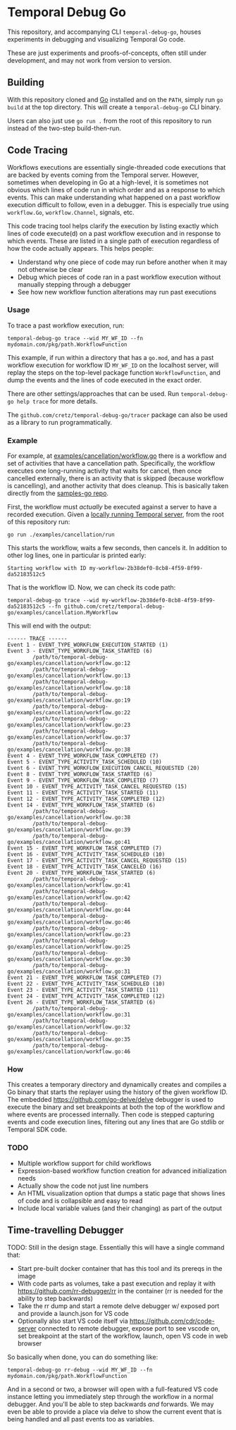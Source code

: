 # Temporal Debug Go

This repository, and accompanying CLI `temporal-debug-go`, houses experiments in debugging and visualizing Temporal Go
code.

These are just experiments and proofs-of-concepts, often still under development, and may not work from version to
version.

## Building

With this repository cloned and [Go](https://golang.org/) installed and on the `PATH`, simply run `go build` at the top
directory. This will create a `temporal-debug-go` CLI binary.

Users can also just use `go run .` from the root of this repository to run instead of the two-step build-then-run.

## Code Tracing

Workflows executions are essentially single-threaded code executions that are backed by events coming from the Temporal
server. However, sometimes when developing in Go at a high-level, it is sometimes not obvious which lines of code run in
which order and as a response to which events. This can make understanding what happened on a past workflow execution
difficult to follow, even in a debugger. This is especially true using `workflow.Go`, `workflow.Channel`, signals, etc.

This code tracing tool helps clarify the execution by listing exactly which lines of code execute(d) on a past workflow
execution and in response to which events. These are listed in a single path of execution regardless of how the code
actually appears. This helps people:

* Understand why one piece of code may run before another when it may not otherwise be clear
* Debug which pieces of code ran in a past workflow execution without manually stepping through a debugger
* See how new workflow function alterations may run past executions

### Usage

To trace a past workflow execution, run:

    temporal-debug-go trace --wid MY_WF_ID --fn mydomain.com/pkg/path.WorkflowFunction

This example, if run within a directory that has a `go.mod`, and has a past workflow execution for workflow ID
`MY_WF_ID` on the localhost server, will replay the steps on the top-level package function `WorkflowFunction`, and dump
the events and the lines of code executed in the exact order.

There are other settings/approaches that can be used. Run `temporal-debug-go help trace` for more details.

The `github.com/cretz/temporal-debug-go/tracer` package can also be used as a library to run programmatically.

### Example

For example, at [examples/cancellation/workflow.go](examples/cancellation/workflow.go) there is a workflow and set of
activities that have a cancellation path. Specifically, the workflow executes one long-running activity that waits for
cancel, then once cancelled externally, there is an activity that is skipped (because workflow is cancelling), and
another activity that does cleanup. This is basically taken directly from the
[samples-go repo](https://github.com/temporalio/samples-go/tree/main/cancellation).

First, the workflow must _actually_ be executed against a server to have a recorded execution. Given a
[locally running Temporal server](https://docs.temporal.io/docs/server/quick-install/), from the root of this repository
run:

    go run ./examples/cancellation/run

This starts the workflow, waits a few seconds, then cancels it. In addition to other log lines, one in particular is
printed early:

    Starting workflow with ID my-workflow-2b38def0-8cb8-4f59-8f99-da52183512c5

That is the workflow ID. Now, we can check its code path:

    temporal-debug-go trace --wid my-workflow-2b38def0-8cb8-4f59-8f99-da52183512c5 --fn github.com/cretz/temporal-debug-go/examples/cancellation.MyWorkflow

This will end with the output:

    ------ TRACE ------
    Event 1 - EVENT_TYPE_WORKFLOW_EXECUTION_STARTED (1)
    Event 3 - EVENT_TYPE_WORKFLOW_TASK_STARTED (6)
            /path/to/temporal-debug-go/examples/cancellation/workflow.go:12
            /path/to/temporal-debug-go/examples/cancellation/workflow.go:13
            /path/to/temporal-debug-go/examples/cancellation/workflow.go:18
            /path/to/temporal-debug-go/examples/cancellation/workflow.go:19
            /path/to/temporal-debug-go/examples/cancellation/workflow.go:22
            /path/to/temporal-debug-go/examples/cancellation/workflow.go:23
            /path/to/temporal-debug-go/examples/cancellation/workflow.go:37
            /path/to/temporal-debug-go/examples/cancellation/workflow.go:38
    Event 4 - EVENT_TYPE_WORKFLOW_TASK_COMPLETED (7)
    Event 5 - EVENT_TYPE_ACTIVITY_TASK_SCHEDULED (10)
    Event 6 - EVENT_TYPE_WORKFLOW_EXECUTION_CANCEL_REQUESTED (20)
    Event 8 - EVENT_TYPE_WORKFLOW_TASK_STARTED (6)
    Event 9 - EVENT_TYPE_WORKFLOW_TASK_COMPLETED (7)
    Event 10 - EVENT_TYPE_ACTIVITY_TASK_CANCEL_REQUESTED (15)
    Event 11 - EVENT_TYPE_ACTIVITY_TASK_STARTED (11)
    Event 12 - EVENT_TYPE_ACTIVITY_TASK_COMPLETED (12)
    Event 14 - EVENT_TYPE_WORKFLOW_TASK_STARTED (6)
            /path/to/temporal-debug-go/examples/cancellation/workflow.go:38
            /path/to/temporal-debug-go/examples/cancellation/workflow.go:39
            /path/to/temporal-debug-go/examples/cancellation/workflow.go:41
    Event 15 - EVENT_TYPE_WORKFLOW_TASK_COMPLETED (7)
    Event 16 - EVENT_TYPE_ACTIVITY_TASK_SCHEDULED (10)
    Event 17 - EVENT_TYPE_ACTIVITY_TASK_CANCEL_REQUESTED (15)
    Event 18 - EVENT_TYPE_ACTIVITY_TASK_CANCELED (16)
    Event 20 - EVENT_TYPE_WORKFLOW_TASK_STARTED (6)
            /path/to/temporal-debug-go/examples/cancellation/workflow.go:41
            /path/to/temporal-debug-go/examples/cancellation/workflow.go:42
            /path/to/temporal-debug-go/examples/cancellation/workflow.go:44
            /path/to/temporal-debug-go/examples/cancellation/workflow.go:46
            /path/to/temporal-debug-go/examples/cancellation/workflow.go:23
            /path/to/temporal-debug-go/examples/cancellation/workflow.go:25
            /path/to/temporal-debug-go/examples/cancellation/workflow.go:30
            /path/to/temporal-debug-go/examples/cancellation/workflow.go:31
    Event 21 - EVENT_TYPE_WORKFLOW_TASK_COMPLETED (7)
    Event 22 - EVENT_TYPE_ACTIVITY_TASK_SCHEDULED (10)
    Event 23 - EVENT_TYPE_ACTIVITY_TASK_STARTED (11)
    Event 24 - EVENT_TYPE_ACTIVITY_TASK_COMPLETED (12)
    Event 26 - EVENT_TYPE_WORKFLOW_TASK_STARTED (6)
            /path/to/temporal-debug-go/examples/cancellation/workflow.go:31
            /path/to/temporal-debug-go/examples/cancellation/workflow.go:32
            /path/to/temporal-debug-go/examples/cancellation/workflow.go:35
            /path/to/temporal-debug-go/examples/cancellation/workflow.go:46

### How

This creates a temporary directory and dynamically creates and compiles a Go binary that starts the replayer using the
history of the given workflow ID. The embedded https://github.com/go-delve/delve debugger is used to execute the binary
and set breakpoints at both the top of the workflow and where events are processed internally. Then code is stepped
capturing events and code execution lines, filtering out any lines that are Go stdlib or Temporal SDK code.

### TODO

* Multiple workflow support for child workflows
* Expression-based workflow function creation for advanced initialization needs
* Actually show the code not just line numbers
* An HTML visualization option that dumps a static page that shows lines of code and is collapsible and easy to read
* Include local variable values (and their changing) as part of the output

## Time-travelling Debugger

TODO: Still in the design stage. Essentially this will have a single command that:

* Start pre-built docker container that has this tool and its prereqs in the image
* With code parts as volumes, take a past execution and replay it with https://github.com/rr-debugger/rr in the
  container (rr is needed for the ability to step backwards)
* Take the rr dump and start a remote delve debugger w/ exposed port and provide a launch.json for VS code
* Optionally also start VS code itself via https://github.com/cdr/code-server connected to remote debugger, expose port
  to see vscode on, set breakpoint at the start of the workflow, launch, open VS code in web browser

So basically when done, you can do something like:

    temporal-debug-go rr-debug --wid MY_WF_ID --fn mydomain.com/pkg/path.WorkflowFunction

And in a second or two, a browser will open with a full-featured VS code instance letting you immediately step through
the workflow in a normal debugger. And you'll be able to step backwards _and_ forwards. We may even be able to provide
a place via delve to show the current event that is being handled and all past events too as variables.